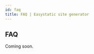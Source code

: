 ```yaml
---
id: faq
title: FAQ | Easystatic site generator
---
```

## FAQ

Coming soon.

<br><br><br><br><br><br>
